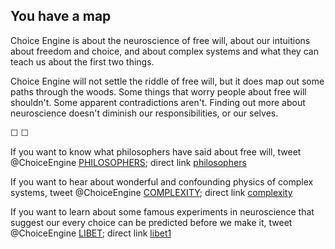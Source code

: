 ## You have a map

Choice Engine is about the neuroscience of free will, about our intuitions about freedom and choice, and about complex systems and what they can teach us about the first two things.

Choice Engine will not settle the riddle of free will, but it does map out some paths through the woods. Some things that worry people about free will shouldn't. Some apparent contradictions aren't. Finding out more about neuroscience doesn't diminish our responsibilities, or our selves.

&#9744; &#9744;

If you want to know what philosophers have said about free will, tweet @ChoiceEngine [PHILOSOPHERS](https://twitter.com/intent/tweet?text=@ChoiceEngine%20PHILOSOPHERS); direct link [philosophers](philosophers)

If you want to hear about wonderful and confounding physics of complex systems, tweet @ChoiceEngine [COMPLEXITY](https://twitter.com/intent/tweet?text=@ChoiceEngine%20COMPLEXITY); direct link [complexity](complexity)


If you want to learn about some famous experiments in neuroscience that suggest our every choice can be predicted before we make it, tweet @ChoiceEngine [LIBET](https://twitter.com/intent/tweet?text=@ChoiceEngine%20LIBET); direct link [libet1](libet1)

